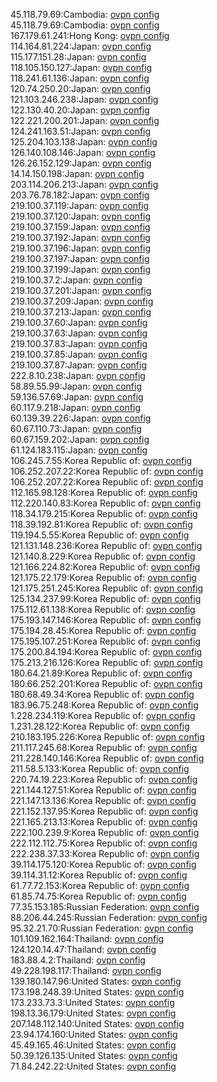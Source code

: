 45.118.79.69:Cambodia: [ovpn config](vpn/45_118_79_69.ovpn)  
45.118.79.69:Cambodia: [ovpn config](vpn/45_118_79_69.ovpn)  
167.179.61.241:Hong Kong: [ovpn config](vpn/167_179_61_241.ovpn)  
114.164.81.224:Japan: [ovpn config](vpn/114_164_81_224.ovpn)  
115.177.151.28:Japan: [ovpn config](vpn/115_177_151_28.ovpn)  
118.105.150.127:Japan: [ovpn config](vpn/118_105_150_127.ovpn)  
118.241.61.136:Japan: [ovpn config](vpn/118_241_61_136.ovpn)  
120.74.250.20:Japan: [ovpn config](vpn/120_74_250_20.ovpn)  
121.103.246.238:Japan: [ovpn config](vpn/121_103_246_238.ovpn)  
122.130.40.20:Japan: [ovpn config](vpn/122_130_40_20.ovpn)  
122.221.200.201:Japan: [ovpn config](vpn/122_221_200_201.ovpn)  
124.241.163.51:Japan: [ovpn config](vpn/124_241_163_51.ovpn)  
125.204.103.138:Japan: [ovpn config](vpn/125_204_103_138.ovpn)  
126.140.108.146:Japan: [ovpn config](vpn/126_140_108_146.ovpn)  
126.26.152.129:Japan: [ovpn config](vpn/126_26_152_129.ovpn)  
14.14.150.198:Japan: [ovpn config](vpn/14_14_150_198.ovpn)  
203.114.206.213:Japan: [ovpn config](vpn/203_114_206_213.ovpn)  
203.76.78.182:Japan: [ovpn config](vpn/203_76_78_182.ovpn)  
219.100.37.119:Japan: [ovpn config](vpn/219_100_37_119.ovpn)  
219.100.37.120:Japan: [ovpn config](vpn/219_100_37_120.ovpn)  
219.100.37.159:Japan: [ovpn config](vpn/219_100_37_159.ovpn)  
219.100.37.192:Japan: [ovpn config](vpn/219_100_37_192.ovpn)  
219.100.37.196:Japan: [ovpn config](vpn/219_100_37_196.ovpn)  
219.100.37.197:Japan: [ovpn config](vpn/219_100_37_197.ovpn)  
219.100.37.199:Japan: [ovpn config](vpn/219_100_37_199.ovpn)  
219.100.37.2:Japan: [ovpn config](vpn/219_100_37_2.ovpn)  
219.100.37.201:Japan: [ovpn config](vpn/219_100_37_201.ovpn)  
219.100.37.209:Japan: [ovpn config](vpn/219_100_37_209.ovpn)  
219.100.37.213:Japan: [ovpn config](vpn/219_100_37_213.ovpn)  
219.100.37.60:Japan: [ovpn config](vpn/219_100_37_60.ovpn)  
219.100.37.63:Japan: [ovpn config](vpn/219_100_37_63.ovpn)  
219.100.37.83:Japan: [ovpn config](vpn/219_100_37_83.ovpn)  
219.100.37.85:Japan: [ovpn config](vpn/219_100_37_85.ovpn)  
219.100.37.87:Japan: [ovpn config](vpn/219_100_37_87.ovpn)  
222.8.10.238:Japan: [ovpn config](vpn/222_8_10_238.ovpn)  
58.89.55.99:Japan: [ovpn config](vpn/58_89_55_99.ovpn)  
59.136.57.69:Japan: [ovpn config](vpn/59_136_57_69.ovpn)  
60.117.9.218:Japan: [ovpn config](vpn/60_117_9_218.ovpn)  
60.139.39.226:Japan: [ovpn config](vpn/60_139_39_226.ovpn)  
60.67.110.73:Japan: [ovpn config](vpn/60_67_110_73.ovpn)  
60.67.159.202:Japan: [ovpn config](vpn/60_67_159_202.ovpn)  
61.124.183.115:Japan: [ovpn config](vpn/61_124_183_115.ovpn)  
106.245.7.55:Korea Republic of: [ovpn config](vpn/106_245_7_55.ovpn)  
106.252.207.22:Korea Republic of: [ovpn config](vpn/106_252_207_22.ovpn)  
106.252.207.22:Korea Republic of: [ovpn config](vpn/106_252_207_22.ovpn)  
112.165.98.128:Korea Republic of: [ovpn config](vpn/112_165_98_128.ovpn)  
112.220.140.83:Korea Republic of: [ovpn config](vpn/112_220_140_83.ovpn)  
118.34.179.215:Korea Republic of: [ovpn config](vpn/118_34_179_215.ovpn)  
118.39.192.81:Korea Republic of: [ovpn config](vpn/118_39_192_81.ovpn)  
119.194.5.55:Korea Republic of: [ovpn config](vpn/119_194_5_55.ovpn)  
121.131.148.236:Korea Republic of: [ovpn config](vpn/121_131_148_236.ovpn)  
121.140.8.229:Korea Republic of: [ovpn config](vpn/121_140_8_229.ovpn)  
121.166.224.82:Korea Republic of: [ovpn config](vpn/121_166_224_82.ovpn)  
121.175.22.179:Korea Republic of: [ovpn config](vpn/121_175_22_179.ovpn)  
121.175.251.245:Korea Republic of: [ovpn config](vpn/121_175_251_245.ovpn)  
125.134.237.99:Korea Republic of: [ovpn config](vpn/125_134_237_99.ovpn)  
175.112.61.138:Korea Republic of: [ovpn config](vpn/175_112_61_138.ovpn)  
175.193.147.146:Korea Republic of: [ovpn config](vpn/175_193_147_146.ovpn)  
175.194.28.45:Korea Republic of: [ovpn config](vpn/175_194_28_45.ovpn)  
175.195.107.251:Korea Republic of: [ovpn config](vpn/175_195_107_251.ovpn)  
175.200.84.194:Korea Republic of: [ovpn config](vpn/175_200_84_194.ovpn)  
175.213.216.126:Korea Republic of: [ovpn config](vpn/175_213_216_126.ovpn)  
180.64.21.89:Korea Republic of: [ovpn config](vpn/180_64_21_89.ovpn)  
180.66.252.201:Korea Republic of: [ovpn config](vpn/180_66_252_201.ovpn)  
180.68.49.34:Korea Republic of: [ovpn config](vpn/180_68_49_34.ovpn)  
183.96.75.248:Korea Republic of: [ovpn config](vpn/183_96_75_248.ovpn)  
1.228.234.119:Korea Republic of: [ovpn config](vpn/1_228_234_119.ovpn)  
1.231.28.122:Korea Republic of: [ovpn config](vpn/1_231_28_122.ovpn)  
210.183.195.226:Korea Republic of: [ovpn config](vpn/210_183_195_226.ovpn)  
211.117.245.68:Korea Republic of: [ovpn config](vpn/211_117_245_68.ovpn)  
211.228.140.146:Korea Republic of: [ovpn config](vpn/211_228_140_146.ovpn)  
211.58.5.133:Korea Republic of: [ovpn config](vpn/211_58_5_133.ovpn)  
220.74.19.223:Korea Republic of: [ovpn config](vpn/220_74_19_223.ovpn)  
221.144.127.51:Korea Republic of: [ovpn config](vpn/221_144_127_51.ovpn)  
221.147.13.136:Korea Republic of: [ovpn config](vpn/221_147_13_136.ovpn)  
221.152.137.95:Korea Republic of: [ovpn config](vpn/221_152_137_95.ovpn)  
221.165.213.13:Korea Republic of: [ovpn config](vpn/221_165_213_13.ovpn)  
222.100.239.9:Korea Republic of: [ovpn config](vpn/222_100_239_9.ovpn)  
222.112.112.75:Korea Republic of: [ovpn config](vpn/222_112_112_75.ovpn)  
222.238.37.33:Korea Republic of: [ovpn config](vpn/222_238_37_33.ovpn)  
39.114.175.120:Korea Republic of: [ovpn config](vpn/39_114_175_120.ovpn)  
39.114.31.12:Korea Republic of: [ovpn config](vpn/39_114_31_12.ovpn)  
61.77.72.153:Korea Republic of: [ovpn config](vpn/61_77_72_153.ovpn)  
61.85.74.75:Korea Republic of: [ovpn config](vpn/61_85_74_75.ovpn)  
77.35.153.185:Russian Federation: [ovpn config](vpn/77_35_153_185.ovpn)  
88.206.44.245:Russian Federation: [ovpn config](vpn/88_206_44_245.ovpn)  
95.32.21.70:Russian Federation: [ovpn config](vpn/95_32_21_70.ovpn)  
101.109.162.164:Thailand: [ovpn config](vpn/101_109_162_164.ovpn)  
124.120.14.47:Thailand: [ovpn config](vpn/124_120_14_47.ovpn)  
183.88.4.2:Thailand: [ovpn config](vpn/183_88_4_2.ovpn)  
49.228.198.117:Thailand: [ovpn config](vpn/49_228_198_117.ovpn)  
139.180.147.96:United States: [ovpn config](vpn/139_180_147_96.ovpn)  
173.198.248.39:United States: [ovpn config](vpn/173_198_248_39.ovpn)  
173.233.73.3:United States: [ovpn config](vpn/173_233_73_3.ovpn)  
198.13.36.179:United States: [ovpn config](vpn/198_13_36_179.ovpn)  
207.148.112.140:United States: [ovpn config](vpn/207_148_112_140.ovpn)  
23.94.174.160:United States: [ovpn config](vpn/23_94_174_160.ovpn)  
45.49.165.46:United States: [ovpn config](vpn/45_49_165_46.ovpn)  
50.39.126.135:United States: [ovpn config](vpn/50_39_126_135.ovpn)  
71.84.242.22:United States: [ovpn config](vpn/71_84_242_22.ovpn)  
